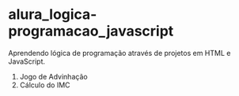# alura_logica-programacao_javascript
Aprendendo lógica de programação através de projetos em HTML e JavaScript.

1. Jogo de Advinhação
2. Cálculo do IMC
